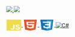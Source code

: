 <div>
   <a href="https://github.com/VictorCapoeira"> 
    <img height="180em" src="https://github-readme-stats.vercel.app/api?username=VictorCapoeira&show_icons=true&theme=tokyonight&include_all_commits=true&count_private=true"/>
      
   <img height="180em" src="https://github-readme-stats.vercel.app/api/top-langs/?username=VictorCapoeira&layout=compact&langs_count=6&theme=tokyonight"/>
   
</div>
    
<div style="display: inline_block"><br>
  <img align="center" alt="Js" height="30" width="40" src="https://raw.githubusercontent.com/devicons/devicon/master/icons/javascript/javascript-plain.svg">
  <img align="center" alt="HTML" height="30" width="40" src="https://raw.githubusercontent.com/devicons/devicon/master/icons/html5/html5-original.svg">
  <img align="center" alt="CSS" height="30" width="40" src="https://raw.githubusercontent.com/devicons/devicon/master/icons/css3/css3-original.svg">
  <img align="center" alt="C#" height="30" width="40" src="https://cdn.jsdelivr.net/gh/devicons/devicon@latest/icons/csharp/csharp-original.svg" />
</div>
 
<br>
 
<div>   
  
</div>
